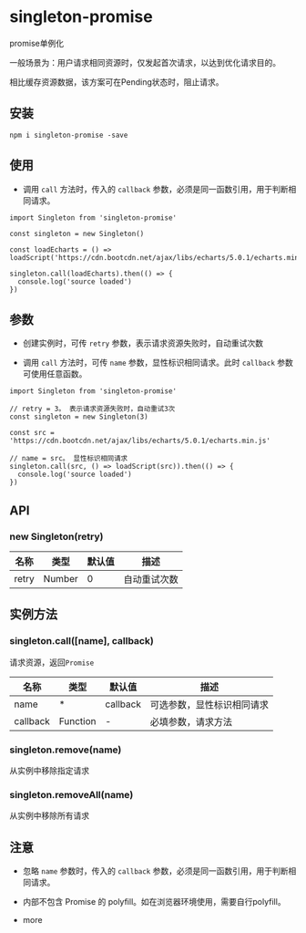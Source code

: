 # singleton-promise

promise单例化

一般场景为：用户请求相同资源时，仅发起首次请求，以达到优化请求目的。

相比缓存资源数据，该方案可在Pending状态时，阻止请求。

## 安装

```
npm i singleton-promise -save
```


## 使用

- 调用 `call` 方法时，传入的 `callback` 参数，必须是同一函数引用，用于判断相同请求。

```
import Singleton from 'singleton-promise'

const singleton = new Singleton()

const loadEcharts = () => loadScript('https://cdn.bootcdn.net/ajax/libs/echarts/5.0.1/echarts.min.js')

singleton.call(loadEcharts).then(() => {
  console.log('source loaded')
})

```


## 参数


- 创建实例时，可传 `retry` 参数，表示请求资源失败时，自动重试次数

- 调用 `call` 方法时，可传 `name` 参数，显性标识相同请求。此时 `callback` 参数可使用任意函数。

```
import Singleton from 'singleton-promise'

// retry = 3。 表示请求资源失败时，自动重试3次
const singleton = new Singleton(3)

const src = 'https://cdn.bootcdn.net/ajax/libs/echarts/5.0.1/echarts.min.js'

// name = src。 显性标识相同请求
singleton.call(src, () => loadScript(src)).then(() => {
  console.log('source loaded')
})
```

## API

### new Singleton(retry)

|名称|类型|默认值|描述|
|-|-|-|-|
|retry|Number|0|自动重试次数|

## 实例方法

### singleton.call([name], callback)

请求资源，返回`Promise`

|名称|类型|默认值|描述|
|-|-|-|-|
|name|*|callback|可选参数，显性标识相同请求|
|callback|Function|-|必填参数，请求方法|

### singleton.remove(name)

从实例中移除指定请求

### singleton.removeAll(name)

从实例中移除所有请求


## 注意

- 忽略 `name` 参数时，传入的 `callback` 参数，必须是同一函数引用，用于判断相同请求。

- 内部不包含 Promise 的 polyfill。如在浏览器环境使用，需要自行polyfill。

- more
